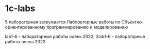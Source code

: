 # 1c-labs
5 лабораторная загружается
Лабораторные работы по Объектно-ориентированному программированию и моделированию

lab1-6 - лабораторные работы осень 2022;
2lab1-6 - лабораторные работы весна 2023
